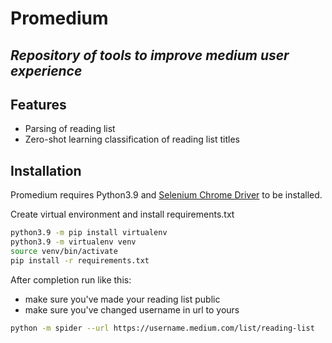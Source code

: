 # Promedium
## _Repository of tools to improve medium user experience_

## Features

- Parsing of reading list
- Zero-shot learning classification of reading list titles

## Installation

Promedium requires Python3.9 and [Selenium Chrome Driver](https://chromedriver.chromium.org/downloads) to be installed.

Create virtual environment and install requirements.txt

```sh
python3.9 -m pip install virtualenv
python3.9 -m virtualenv venv
source venv/bin/activate
pip install -r requirements.txt
```

After completion run like this:
- make sure you've made your reading list public
- make sure you've changed username in url to yours

```sh
python -m spider --url https://username.medium.com/list/reading-list
```

